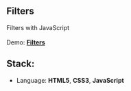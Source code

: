 ## Filters

Filters with JavaScript<br>
<br>
Demo: **[Filters](https://dejanv91.github.io/22-Dark-Mode/index.html)**

## Stack:
* Language: **HTML5**, **CSS3**, **JavaScript**
